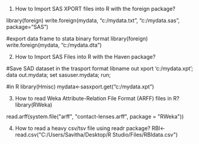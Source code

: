 1. How to Import SAS XPORT files into R with the foreign package?

library(foreign)
write.foreign(mydata, “c:/mydata.txt”,
“c:/mydata.sas”, package=”SAS”)

#export data frame to stata binary format
library(foreign)
write.foreign(mydata, “c:/mydata.dta”)


2. How to Import SAS Files into R with the Haven package?

#Save SAD dataset in the trasport format
libname out xport ‘c:/mydata.xpt’;
data out.mydata;
set sasuser.mydata;
run;

#in R
library(Hmisc)
mydata<-sasxport.get(“c:/mydata.xpt”)

3. How to read Weka Attribute-Relation File Format (ARFF) files in R?
library(RWeka)

read.arff(system.file("arff", "contact-lenses.arff",
                      package = "RWeka"))


4. How to read a heavy csv/tsv file using readr package?
RBI<- read.csv("C:/Users/Savitha/Desktop/R Studio/Files/RBIdata.csv")
